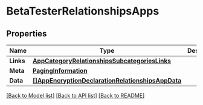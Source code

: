 # BetaTesterRelationshipsApps

## Properties

Name | Type | Description | Notes
------------ | ------------- | ------------- | -------------
**Links** | [**AppCategoryRelationshipsSubcategoriesLinks**](AppCategory_relationships_subcategories_links.md) |  | [optional] 
**Meta** | [**PagingInformation**](PagingInformation.md) |  | [optional] 
**Data** | [**[]AppEncryptionDeclarationRelationshipsAppData**](AppEncryptionDeclaration_relationships_app_data.md) |  | [optional] 

[[Back to Model list]](../README.md#documentation-for-models) [[Back to API list]](../README.md#documentation-for-api-endpoints) [[Back to README]](../README.md)


